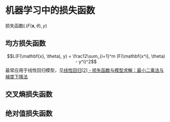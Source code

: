 # 机器学习中的损失函数

损失函数$L(F(\mathbf{x}, \theta), y)$

## 均方损失函数

$$L(F(\mathbf{x}, \theta), y) = \frac12\sum_{i=1}^m (F(\mathbf{x^i}, \theta) - y^i)^2$$
最常应用于线性回归模型，见[线性回归[2] - 损失函数与模型求解：最小二乘法与梯度下降法](./LinearRegression_Tutorial_2.md)

## 交叉熵损失函数

## 绝对值损失函数


